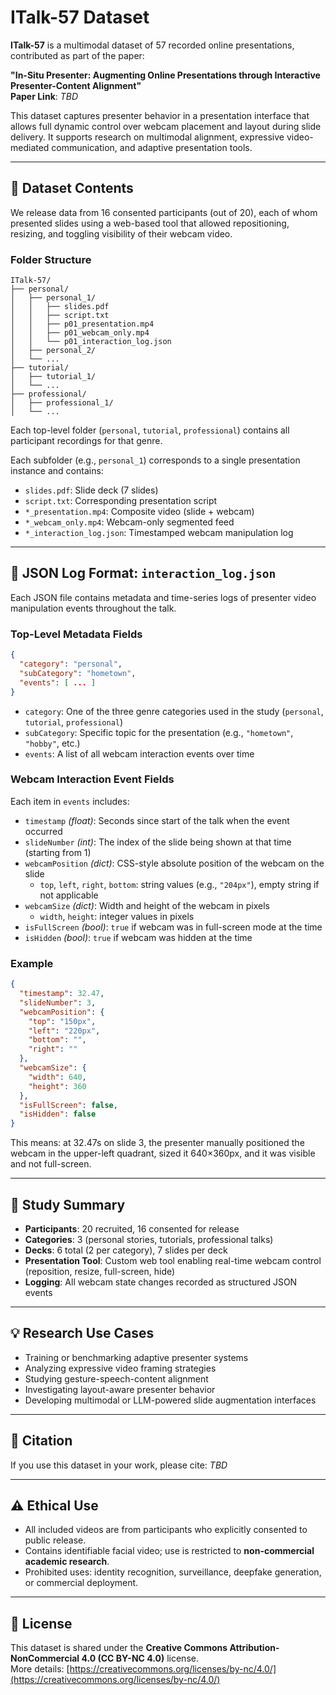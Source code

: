 # ITalk-57 Dataset

**ITalk-57** is a multimodal dataset of 57 recorded online presentations, contributed as part of the paper:

**"In-Situ Presenter: Augmenting Online Presentations through Interactive Presenter-Content Alignment"**  
**Paper Link**: _TBD_

This dataset captures presenter behavior in a presentation interface that allows full dynamic control over webcam placement and layout during slide delivery. It supports research on multimodal alignment, expressive video-mediated communication, and adaptive presentation tools.

---

## 📁 Dataset Contents

We release data from 16 consented participants (out of 20), each of whom presented slides using a web-based tool that allowed repositioning, resizing, and toggling visibility of their webcam video.

### Folder Structure

```
ITalk-57/
├── personal/
│   ├── personal_1/
│   │   ├── slides.pdf
│   │   ├── script.txt
│   │   ├── p01_presentation.mp4
│   │   ├── p01_webcam_only.mp4
│   │   └── p01_interaction_log.json
│   ├── personal_2/
│   └── ...
├── tutorial/
│   ├── tutorial_1/
│   └── ...
├── professional/
│   ├── professional_1/
│   └── ...
```

Each top-level folder (`personal`, `tutorial`, `professional`) contains all participant recordings for that genre.

Each subfolder (e.g., `personal_1`) corresponds to a single presentation instance and contains:

- `slides.pdf`: Slide deck (7 slides)
- `script.txt`: Corresponding presentation script
- `*_presentation.mp4`: Composite video (slide + webcam)
- `*_webcam_only.mp4`: Webcam-only segmented feed
- `*_interaction_log.json`: Timestamped webcam manipulation log

---

## 📄 JSON Log Format: `interaction_log.json`

Each JSON file contains metadata and time-series logs of presenter video manipulation events throughout the talk.

### Top-Level Metadata Fields

```json
{
  "category": "personal",
  "subCategory": "hometown",
  "events": [ ... ]
}
```

- `category`: One of the three genre categories used in the study (`personal`, `tutorial`, `professional`)
- `subCategory`: Specific topic for the presentation (e.g., `"hometown"`, `"hobby"`, etc.)
- `events`: A list of all webcam interaction events over time

### Webcam Interaction Event Fields

Each item in `events` includes:

- `timestamp` *(float)*: Seconds since start of the talk when the event occurred  
- `slideNumber` *(int)*: The index of the slide being shown at that time (starting from 1)  
- `webcamPosition` *(dict)*: CSS-style absolute position of the webcam on the slide  
  - `top`, `left`, `right`, `bottom`: string values (e.g., `"204px"`), empty string if not applicable  
- `webcamSize` *(dict)*: Width and height of the webcam in pixels  
  - `width`, `height`: integer values in pixels  
- `isFullScreen` *(bool)*: `true` if webcam was in full-screen mode at the time  
- `isHidden` *(bool)*: `true` if webcam was hidden at the time  

### Example

```json
{
  "timestamp": 32.47,
  "slideNumber": 3,
  "webcamPosition": {
    "top": "150px",
    "left": "220px",
    "bottom": "",
    "right": ""
  },
  "webcamSize": {
    "width": 640,
    "height": 360
  },
  "isFullScreen": false,
  "isHidden": false
}
```

This means: at 32.47s on slide 3, the presenter manually positioned the webcam in the upper-left quadrant, sized it 640×360px, and it was visible and not full-screen.

---

## 🧠 Study Summary

- **Participants**: 20 recruited, 16 consented for release
- **Categories**: 3 (personal stories, tutorials, professional talks)
- **Decks**: 6 total (2 per category), 7 slides per deck
- **Presentation Tool**: Custom web tool enabling real-time webcam control (reposition, resize, full-screen, hide)
- **Logging**: All webcam state changes recorded as structured JSON events

---

## 💡 Research Use Cases

- Training or benchmarking adaptive presenter systems  
- Analyzing expressive video framing strategies  
- Studying gesture-speech-content alignment  
- Investigating layout-aware presenter behavior  
- Developing multimodal or LLM-powered slide augmentation interfaces  

---

## 📜 Citation

If you use this dataset in your work, please cite:  _TBD_



---

## ⚠️ Ethical Use

- All included videos are from participants who explicitly consented to public release.
- Contains identifiable facial video; use is restricted to **non-commercial academic research**.
- Prohibited uses: identity recognition, surveillance, deepfake generation, or commercial deployment.

---

## 📄 License

This dataset is shared under the **Creative Commons Attribution-NonCommercial 4.0 (CC BY-NC 4.0)** license.  
More details: [https://creativecommons.org/licenses/by-nc/4.0/](https://creativecommons.org/licenses/by-nc/4.0/)

